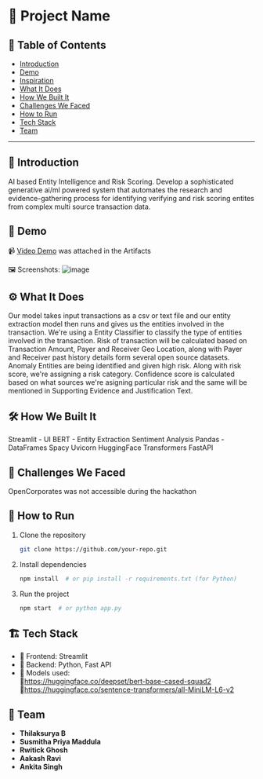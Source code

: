 # 🚀 Project Name

## 📌 Table of Contents
- [Introduction](#introduction)
- [Demo](#demo)
- [Inspiration](#inspiration)
- [What It Does](#what-it-does)
- [How We Built It](#how-we-built-it)
- [Challenges We Faced](#challenges-we-faced)
- [How to Run](#how-to-run)
- [Tech Stack](#tech-stack)
- [Team](#team)

---

## 🎯 Introduction
AI based Entity Intelligence and Risk Scoring. Develop a sophisticated generative ai/ml powered system that automates the research and evidence-gathering process for identifying verifying and risk scoring entites from complex multi source transaction data.
## 🎥 Demo
📹 [Video Demo](#) was attached in the Artifacts

🖼️ Screenshots:
![image](https://github.com/user-attachments/assets/44ad5957-11fe-4ac9-bc0e-9b99b3edf00f)


## ⚙️ What It Does
Our model takes input transactions as a csv or text file and our entity extraction model then runs and gives us the entities involved in the transaction. We're using a Entity Classifier to classify the type of entities involved in the transaction. Risk of transaction will be calculated based on Transaction Amount, Payer and Receiver Geo Location, along with Payer and Receiver past history details form several open source datasets. Anomaly Entities are being identified and given high risk. Along with risk score, we're assigning a risk category. Confidence score is calculated based on what sources we're asigning particular risk and the same will be mentioned in Supporting Evidence and Justification Text.

## 🛠️ How We Built It
Streamlit - UI
BERT - Entity Extraction
Sentiment Analysis
Pandas - DataFrames
Spacy 
Uvicorn
HuggingFace Transformers
FastAPI

## 🚧 Challenges We Faced
OpenCorporates was not accessible during the hackathon 

## 🏃 How to Run
1. Clone the repository  
   ```sh
   git clone https://github.com/your-repo.git
   ```
2. Install dependencies  
   ```sh
   npm install  # or pip install -r requirements.txt (for Python)
   ```
3. Run the project  
   ```sh
   npm start  # or python app.py
   ```

## 🏗️ Tech Stack
- 🔹 Frontend: Streamlit
- 🔹 Backend: Python, Fast API  
- 🔹 Models used:  
     🔹https://huggingface.co/deepset/bert-base-cased-squad2  
     🔹https://huggingface.co/sentence-transformers/all-MiniLM-L6-v2  


## 👥 Team
- **Thilaksurya B**
- **Susmitha Priya Maddula**
- **Rwitick Ghosh**
- **Aakash Ravi**
- **Ankita Singh**
